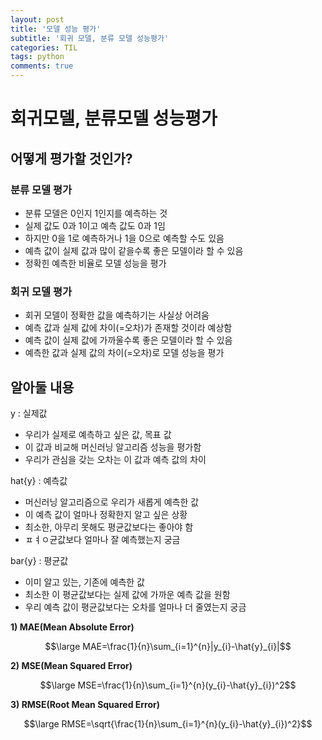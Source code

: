 ```yaml
---
layout: post
title: '모델 성능 평가'
subtitle: '회귀 모델, 분류 모델 성능평가'
categories: TIL
tags: python
comments: true
---
```

# 회귀모델, 분류모델 성능평가

## 어떻게 평가할 것인가?

### 분류 모델 평가
- 분류 모델은 0인지 1인지를 예측하는 것
- 실제 값도 0과 1이고 예측 값도 0과 1임
- 하지만 0을 1로 예측하거나 1을 0으로 예측할 수도 있음
- 예측 값이 실제 값과 많이 같을수록 좋은 모델이라 할 수 있음
- 정확힌 예측한 비율로 모델 성능을 평가

### 회귀 모델 평가
- 회귀 모델이 정확한 값을 예측하기는 사실상 어려움
- 예측 값과 실제 값에 차이(=오차)가 존재할 것이라 예상함
- 예측 값이 실제 값에 가까울수록 좋은 모델이라 할 수 있음
- 예측한 값과 실제 값의 차이(=오차)로 모델 성능을 평가

## 알아둘 내용
y : 실제값
- 우리가 실제로 예측하고 싶은 값, 목표 값
- 이 값과 비교해 머신러닝 알고리즘 성능을 평가함
- 우리가 관심을 갖는 오차는 이 값과 예측 값의 차이


hat{y} : 예측값
- 머신러닝 알고리즘으로 우리가 새롭게 예측한 값
- 이 예측 값이 얼마나 정확한지 알고 싶은 상황
- 최소한, 아무리 못해도 평균값보다는 좋아야 함
- ㅍㅕㅇ균값보다 얼마나 잘 예측했는지 궁금

bar{y} : 평균값
- 이미 알고 있는, 기존에 예측한 값
- 최소한 이 평균값보다는 실제 값에 가까운 예측 값을 원함
- 우리 예측 값이 평균값보다는 오차를 얼마나 더 줄였는지 궁금

**1) MAE(Mean Absolute Error)**

$$\large MAE=\frac{1}{n}\sum_{i=1}^{n}|y_{i}-\hat{y}_{i}|$$

**2) MSE(Mean Squared Error)**

$$\large MSE=\frac{1}{n}\sum_{i=1}^{n}(y_{i}-\hat{y}_{i})^2$$

**3) RMSE(Root Mean Squared Error)**

$$\large RMSE=\sqrt{\frac{1}{n}\sum_{i=1}^{n}(y_{i}-\hat{y}_{i})^2}$$


